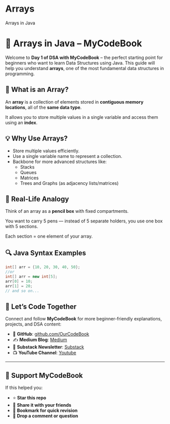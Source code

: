 # Arrays
Arrays in Java
# 🧠 Arrays in Java – MyCodeBook

Welcome to **Day 1 of DSA with MyCodeBook** – the perfect starting point for beginners who want to learn Data Structures using Java. This guide will help you understand **arrays**, one of the most fundamental data structures in programming.


## 📘 What is an Array?

An **array** is a collection of elements stored in **contiguous memory locations**, all of the **same data type**.

It allows you to store multiple values in a single variable and access them using an **index**.


## 💡 Why Use Arrays?

- Store multiple values efficiently.
- Use a single variable name to represent a collection.
- Backbone for more advanced structures like:
  - Stacks
  - Queues
  - Matrices
  - Trees and Graphs (as adjacency lists/matrices)


## 🧪 Real-Life Analogy

Think of an array as a **pencil box** with fixed compartments.

You want to carry 5 pens — instead of 5 separate holders, you use one box with 5 sections.

Each section = one element of your array.


## 🔍 Java Syntax Examples

```java
int[] arr = {10, 20, 30, 40, 50};
//or
int[] arr = new int[5];
arr[0] = 10;
arr[1] = 20;
// and so on...
```

## 💬 Let’s Code Together

Connect and follow **MyCodeBook** for more beginner-friendly explanations, projects, and DSA content:

- 🧠 **GitHub**: [github.com/OurCodeBook](https://github.com/OurCodeBook)
- ✍️ **Medium Blog**: [Medium](https://medium.com/@pinkblossom548)
- 📧 **Substack Newsletter**: [Substack](https://substack.com/@mycodebook)
- 📺 **YouTube Channel**: [Youtube](https://www.youtube.com/@MyCodeBook-j3x)

---

## 🙌 Support MyCodeBook

If this helped you:

- ⭐ **Star this repo**
- 🔁 **Share it with your friends**
- 📌 **Bookmark for quick revision**
- 💬 **Drop a comment or question**

